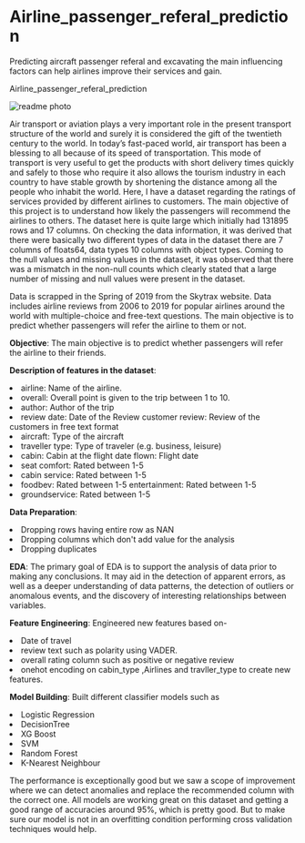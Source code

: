 # Airline_passenger_referal_prediction
Predicting aircraft passenger referal and excavating the main influencing factors can help airlines improve their services and gain. 

Airline_passenger_referal_prediction

![readme photo](https://user-images.githubusercontent.com/109894515/203723816-18bffc0e-eb59-4a38-9fbf-b4e5740734c0.jpg)

Air transport or aviation plays a very important role in the present transport structure of the world and surely it is considered the gift of the twentieth century to the world. In today’s fast-paced world, air transport has been a blessing to all because of its speed of transportation. This mode of transport is very useful to get the products with short delivery times quickly and safely to those who require it also allows the tourism industry in each country to have stable growth by shortening the distance among all the people who inhabit the world. Here, I have a dataset regarding the ratings of services provided by different airlines to customers. The main objective of this project is to understand how likely the passengers will recommend the airlines to others. The dataset here is quite large which initially had 131895 rows and 17 columns. On checking the data information, it was derived that there were basically two different types of data in the dataset there are 7 columns of floats64, data types 10 columns with object types. Coming to the null values and missing values in the dataset, it was observed that there was a mismatch in the non-null counts which clearly stated that a large number of missing and null values were present in the dataset.

Data is scrapped in the Spring of 2019 from the Skytrax website. Data includes airline reviews from 2006 to 2019 for popular airlines around the world with multiple-choice and free-text questions. The main objective is to predict whether passengers will refer the airline to them or not.


<p><b>Objective</b>: The main objective is to predict whether passengers will refer the airline to their friends.</p>

<p><b>Description of features in the dataset</b>:
  <li>airline: Name of the airline.</li>
  <li>overall: Overall point is given to the trip between 1 to 10.</li>
   <li>author: Author of the trip</li>
   <li>review date: Date of the Review customer review: Review of the customers in free text format</li>
   <li>aircraft: Type of the aircraft</li>
   <li>traveller type: Type of traveler (e.g. business, leisure)</li>
   <li>cabin: Cabin at the flight date flown: Flight date</li>
  <li>seat comfort: Rated between 1-5</li>
   <li>cabin service: Rated between 1-5</li>
   <li>foodbev: Rated between 1-5 entertainment: Rated between 1-5</li>
   <li>groundservice: Rated between 1-5</li></p>
   
  <p><b>Data Preparation</b>:
   <li> Dropping rows having entire row as NAN</li>
   <li>Dropping columns which don't add value for the analysis</li>
  <li>Dropping duplicates</li></p>
  
<p><b>EDA</b>:
 The primary goal of EDA is to support the analysis of data prior to making any conclusions. It may aid in the detection of apparent errors, as well as a deeper understanding of data patterns, the detection of outliers or anomalous events, and the discovery of interesting relationships between variables.</p>
  
  
<p><b>Feature Engineering</b>:
  Engineered new features based on-
  <li>Date of travel</li>
  <li> review text such as polarity using VADER.</li>
  <li>overall rating column such as positive or negative review</li>
  <li>onehot encoding on cabin_type ,Airlines and travller_type to create new features.</li>
</p>

<p><b>Model Building</b>:
  Built different classifier models such as
  <li>Logistic Regression</li>
  <li>DecisionTree</li>
  <li>XG Boost</li>
  <li>SVM</li>
  <li>Random Forest</li>
  <li>K-Nearest Neighbour</li>
  

  
 <strenght>The performance is exceptionally good but we saw a scope of improvement where we can detect anomalies and replace the recommended column with the correct one.
All models are working great on this dataset and getting a good range of accuracies around 95%, which is pretty good. But to make sure our model is not in an overfitting condition performing cross validation techniques would help.</strenght>
</p>
<p>
